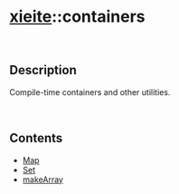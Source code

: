 # [xieite](./xieite.md)\:\:containers

&nbsp;

## Description
Compile-time containers and other utilities.

&nbsp;

## Contents
- [Map](./namespaces/containers/map.md)
- [Set](./namespaces/containers/set.md)
- [makeArray](./namespaces/containers/make_array.md)
